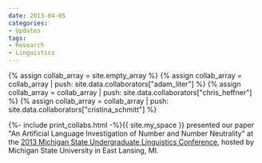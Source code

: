 ```yaml
---
date: 2013-04-05
categories:
- Updates
tags:
- Research
- Linguistics
---
```


{% assign collab_array = site.empty_array %}
{% assign collab_array = collab_array | push: site.data.collaborators["adam_liter"] %}
{% assign collab_array = collab_array | push: site.data.collaborators["chris_heffner"] %}
{% assign collab_array = collab_array | push: site.data.collaborators["cristina_schmitt"] %}

{%- include print_collabs.html -%}{{ site.my_space }}
presented our paper "An Artificial Language Investigation of Number and Number Neutrality" at the <a href="https://sites.google.com/site/msulc2013/">2013 Michigan State Undergraduate Linguistics Conference</a>, hosted by Michigan State University in East Lansing, MI.

<!-- more -->
